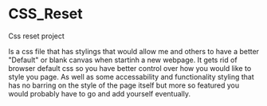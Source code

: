 # CSS_Reset
Css reset project

Is a css file that has stylings that would allow me and others to have a better "Default" or blank canvas when startinh a new webpage. It gets rid of browser default css so you have better control over how you would like to style you page. As well as some accessability and functionality styling that has no barring on the style of the page itself but more so featured you would probably have to go and add yourself eventually.
